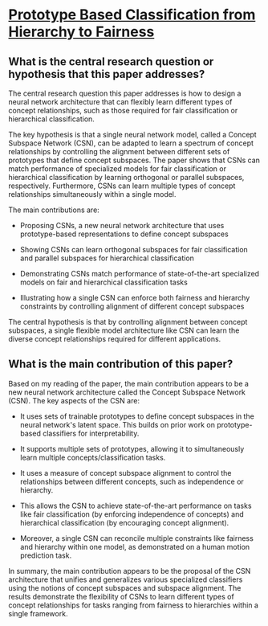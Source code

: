 # [Prototype Based Classification from Hierarchy to Fairness](https://arxiv.org/abs/2205.13997v1)

## What is the central research question or hypothesis that this paper addresses?

 The central research question this paper addresses is how to design a neural network architecture that can flexibly learn different types of concept relationships, such as those required for fair classification or hierarchical classification. 

The key hypothesis is that a single neural network model, called a Concept Subspace Network (CSN), can be adapted to learn a spectrum of concept relationships by controlling the alignment between different sets of prototypes that define concept subspaces. The paper shows that CSNs can match performance of specialized models for fair classification or hierarchical classification by learning orthogonal or parallel subspaces, respectively. Furthermore, CSNs can learn multiple types of concept relationships simultaneously within a single model.

The main contributions are:

- Proposing CSNs, a new neural network architecture that uses prototype-based representations to define concept subspaces 

- Showing CSNs can learn orthogonal subspaces for fair classification and parallel subspaces for hierarchical classification

- Demonstrating CSNs match performance of state-of-the-art specialized models on fair and hierarchical classification tasks

- Illustrating how a single CSN can enforce both fairness and hierarchy constraints by controlling alignment of different concept subspaces

The central hypothesis is that by controlling alignment between concept subspaces, a single flexible model architecture like CSN can learn the diverse concept relationships required for different applications.


## What is the main contribution of this paper?

 Based on my reading of the paper, the main contribution appears to be a new neural network architecture called the Concept Subspace Network (CSN). The key aspects of the CSN are:

- It uses sets of trainable prototypes to define concept subspaces in the neural network's latent space. This builds on prior work on prototype-based classifiers for interpretability.

- It supports multiple sets of prototypes, allowing it to simultaneously learn multiple concepts/classification tasks. 

- It uses a measure of concept subspace alignment to control the relationships between different concepts, such as independence or hierarchy.

- This allows the CSN to achieve state-of-the-art performance on tasks like fair classification (by enforcing independence of concepts) and hierarchical classification (by encouraging concept alignment). 

- Moreover, a single CSN can reconcile multiple constraints like fairness and hierarchy within one model, as demonstrated on a human motion prediction task.

In summary, the main contribution appears to be the proposal of the CSN architecture that unifies and generalizes various specialized classifiers using the notions of concept subspaces and subspace alignment. The results demonstrate the flexibility of CSNs to learn different types of concept relationships for tasks ranging from fairness to hierarchies within a single framework.
